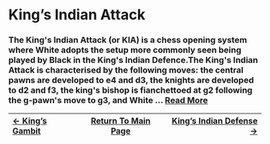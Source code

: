 # King’s Indian Attack

### The King's Indian Attack (or KIA) is a chess opening system where White adopts the setup more commonly seen being played by Black in the King's Indian Defence.The King's Indian Attack is characterised by the following moves: the central pawns are developed to e4 and d3, the knights are developed to d2 and f3, the king's bishop is fianchettoed at g2 following the g-pawn's move to g3, and White ...  [Read More](https://en.wikipedia.org/wiki/King's_Indian_Attack)

|[<- King’s Gambit](King’sGambit.md)|[Return To Main Page](index.md)|[King’s Indian Defense ->](King’sIndianDefense.md)|
|:----|:---:|----:|